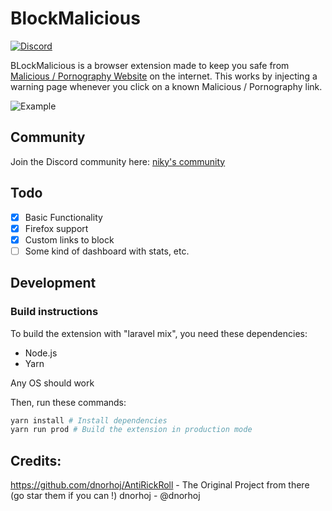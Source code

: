 # BlockMalicious

[![Discord](https://img.shields.io/badge/Discord-%235865F2.svg?style=flat&logo=discord&logoColor=white)](https://discord.gg/J7AjDFYA5m)

BLockMalicious is a browser extension made to keep you safe from [Malicious / Pornography Website](https://en.wikipedia.org/wiki/Malware) on the internet.
This works by injecting a warning page whenever you click on a known Malicious / Pornography link.


![Example](https://github.com/user-attachments/assets/7133d901-815d-4739-a817-30edd2fbb9ed)

## Community

Join the Discord community here: [niky's community](https://discord.gg/J7AjDFYA5m)


## Todo

- [x] Basic Functionality
- [x] Firefox support
- [x] Custom links to block
- [ ] Some kind of dashboard with stats, etc.
## Development

### Build instructions

To build the extension with "laravel mix", you need these dependencies:

- Node.js
- Yarn

Any OS should work

Then, run these commands:

```bash
yarn install # Install dependencies
yarn run prod # Build the extension in production mode
```

## Credits:
https://github.com/dnorhoj/AntiRickRoll - The Original Project from there (go star them if you can !)
dnorhoj - @dnorhoj



